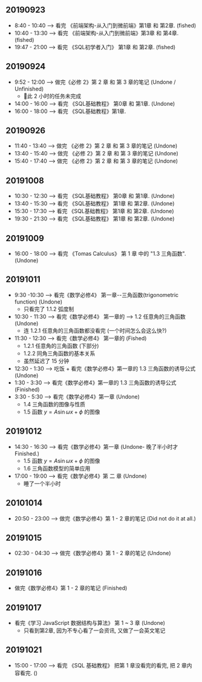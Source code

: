 ## 20190923
- 8:40 - 10:40 --> 看完 《前端架构-从入门到微前端》第1章 和 第2章. (fished)
- 10:40 - 13:30 --> 看完 《前端架构-从入门到微前端》第3章 和 第4章. (fished)
- 19:47 - 21:00 --> 看完 《SQL初学者入门》 第1章 和 第2章. (fished)

## 20190924
- 9:52 - 12:00 --> 做完《必修 2》第 2 章 和 第 3 章的笔记 (Undone / Unfinished)
    + 此 2 小时的任务未完成
- 14:00 - 16:00 --> 看完 《SQL基础教程》 第0章 和 第1章. (Undone)
- 16:00 - 18:00 --> 看完 《SQL基础教程》第1章.

## 20190926
- 11:40 - 13:40 --> 做完 《必修 2》第 2 章 和 第 3 章的笔记 (Undone)
- 13:40 - 15:40 --> 做完 《必修 2》第 2 章 和 第 3 章的笔记 (Undone)
- 15:40 - 17:40 --> 做完 《必修 2》第 2 章 和 第 3 章的笔记 (Undone)

## 20191008
- 10:30 - 12:30  --> 看完 《SQL基础教程》 第0章 和 第1章. (Undone)
- 13:40 - 15:30  --> 看完 《SQL基础教程》 第1章 和 第2章. (Undone)
- 15:30 - 17:30  --> 看完 《SQL基础教程》 第1章 和 第2章. (Undone)
- 19:30 - 21:30 --> 看完 《SQL基础教程》 第1章 和 第2章. (Undone)

## 20191009
- 16:00 - 18:00 --> 看完 《Tomas Calculus》 第 1 章 中的 "1.3 三角函数". (Undone)

## 20191011
- 9:30 -10:30 --> 看完《数学必修4》 第一章--三角函数(trigonometric function) (Undone)
    + 只看完了 1.1.2 弧度制
- 10:30 - 11:30 --> 看完《数学必修4》 第一章的 --> 1.2 任意角的三角函数 (Undone)
    + 连 1.2.1 任意角的三角函数都没看完 (一个时间怎么会这么快?)
- 11:30 - 12:30 --> 看完《数学必修4》 第一章的 (Fished) 
    + 1.2.1 任意角的三角函数 (下部分)
    + 1.2.2 同角三角函数的基本关系
    + 虽然延迟了 15 分钟
- 12:30 - 1:30 --> 吃饭 + 看完《数学必修4》第一章的 1.3 三角函数的诱导公式 (Undone)
- 1:30 - 3:30 --> 看完《数学必修4》第一章的 1.3 三角函数的诱导公式 (Finished)
- 3:30 - 5:30 --> 看完《数学必修4》第一章 (Undone)
    + 1.4 三角函数的图像与性质 
    + 1.5 函数 $y = A\sin{\omega{x} + \phi}$ 的图像

## 20191012
- 14:30 - 16:30 --> 看完《数学必修4》第一章 (Undone- 晚了半小时才 Finished.)
    + 1.5 函数 $y = A\sin{\omega{x} + \phi}$ 的图像
    + 1.6 三角函数模型的简单应用
- 17:00 - 19:00 --> 看完《数学必修4》第 二 章 (Undone)
    + 睡了一个半小时

## 20101014 
- 20:50 - 23:00 --> 做完《数学必修4》第 1 - 2 章的笔记 (Did not do it at all.)

## 20191015
- 02:30 - 04:30 --> 做完《数学必修4》第 1 - 2 章的笔记 (Undone)

## 20191016
- 做完《数学必修4》第 1 - 2 章的笔记 (Finished)

## 20191017
- 看完《学习 JavaScript 数据结构与算法》 第 1 ~ 3 章  (Undone)
    + 只看到第2章, 因为不专心看了一会资讯, 又做了一会英文笔记

## 20191021 
- 15:00 - 17:00 --> 看完 《SQL 基础教程》 把第 1 章没看完的看完, 把 2 章内容看完. ()